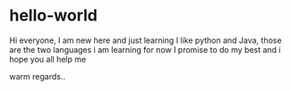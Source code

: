 # hello-world

Hi everyone, I am new here and just learning
I like python and Java, those are the two languages i am learning for now
I promise to do my best and i hope you all help me

warm regards..
